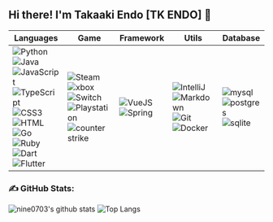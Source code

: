 ## Hi there! I'm Takaaki Endo [TK ENDO] 👋
| Languages| Game| Framework | Utils  | Database  |
| ----------------------------------------------- | ------------------------------------------------------------ | ------------------------------------------------------------ | ------------------------------------------------------------ | ------------------------------------------------------------ |
| ![Python](https://img.shields.io/badge/Python-14354C.svg?logo=python&logoColor=white) ![Java](https://img.shields.io/badge/Java-3178C6.svg?logo=coffeescript&logoColor=white) ![JavaScript](https://img.shields.io/badge/JavaScript-F7DF1E?logo=JavaScript&logoColor=333) ![TypeScript](https://img.shields.io/badge/TypeScript-3178C6?logo=TypeScript&logoColor=fff) ![CSS3](https://img.shields.io/badge/CSS3-1572B6?logo=CSS3&logoColor=fff) ![HTML](https://img.shields.io/badge/HTML-239120.svg?logo=html5&logoColor=white) ![Go](https://img.shields.io/badge/Go-00ADD8.svg?logo=go&logoColor=white) ![Ruby](https://img.shields.io/badge/Ruby-CC342D.svg?logo=ruby&logoColor=white) ![Dart](https://img.shields.io/badge/Dart-0175C2.svg?logo=dart&logoColor=white) ![Flutter](https://img.shields.io/badge/Flutter-02569B.svg?logo=flutter&logoColor=white) | ![Steam](https://img.shields.io/badge/Steam-000000.svg?logo=steam&logoColor=white) ![xbox](https://img.shields.io/badge/xbox-107C10.svg?logo=xbox&logoColor=white) ![Switch](https://img.shields.io/badge/Switch-E60012.svg?logo=nintendo-switch&logoColor=white) ![Playstation](https://img.shields.io/badge/Playstation-003791.svg?logo=playstation&logoColor=white) ![counter strike](https://img.shields.io/badge/counter%20strike-000000.svg?logo=counter-strike) | ![VueJS](https://img.shields.io/badge/Vue.js-35495e.svg?logo=vue.js&logoColor=4FC08D) ![Spring](https://img.shields.io/badge/Spring-6DB33F.svg?logo=spring&logoColor=white) | ![IntelliJ](https://img.shields.io/badge/IntelliJ%20IDEA-black?logo=intellij-idea&logoColor=white) ![Markdown](https://img.shields.io/badge/Markdown-000000.svg?logo=markdown&logoColor=white) ![Git](https://img.shields.io/badge/Git-black?logo=git) ![Docker](https://img.shields.io/badge/Docker-2496ED?logo=docker&logoColor=white) | ![mysql](https://img.shields.io/badge/mysql-00000f.svg?logo=mysql&logoColor=white) ![postgres](https://img.shields.io/badge/postgres-316192.svg?logo=postgresql&logoColor=white) ![sqlite](https://img.shields.io/badge/sqlite-07405e.svg?logo=sqlite&logoColor=white) |

### **✍️ GitHub Stats:**
![nine0703's github stats](https://github-readme-stats.vercel.app/api?username=nine0703&show_icons=true&hide_title=true&count_private=true)
![Top Langs](https://github-readme-stats.vercel.app/api/top-langs/?username=nine0703&layout=compact)


